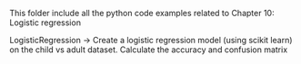 This folder include all the python code examples related to Chapter 10: Logistic regression

LogisticRegression    ->  Create a logistic regression model (using scikit learn) on the child vs adult dataset. Calculate the accuracy and confusion matrix

    